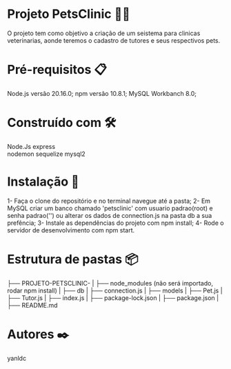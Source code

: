 # Projeto PetsClinic 🐶🐱
 O projeto tem como objetivo a criação de um seistema para clinicas veterinarias, aonde teremos o cadastro de tutores e seus respectivos pets.

# Pré-requisitos 📋 
 Node.js versão 20.16.0;
 npm versão 10.8.1;
 MySQL Workbanch 8.0;

# Construído com 🛠️ 
 Node.Js
 express   
 nodemon
 sequelize 
 mysql2    

# Instalação 🔧 
 1- Faça o clone do repositório e no terminal navegue até a pasta;
 2- Em MySQL criar um banco chamado 'petsclinic' com usuario padrao(root) e senha padrao('') ou alterar os dados de connection.js na pasta db a sua prefência;
 3- Instale as dependências do projeto com npm install;
 4- Rode o servidor de desenvolvimento com npm start.

# Estrutura de pastas 📦
├── PROJETO-PETSCLINIC-
|   ├── node_modules (não será importado, rodar npm install)
|   ├── db
|       ├── connection.js
|   ├── models
|       ├── Pet.js
|       ├── Tutor.js
|   ├── index.js
|   ├── package-lock.json
|   ├── package.json
|   ├── README.md

 # Autores ✒️
 yanldc
